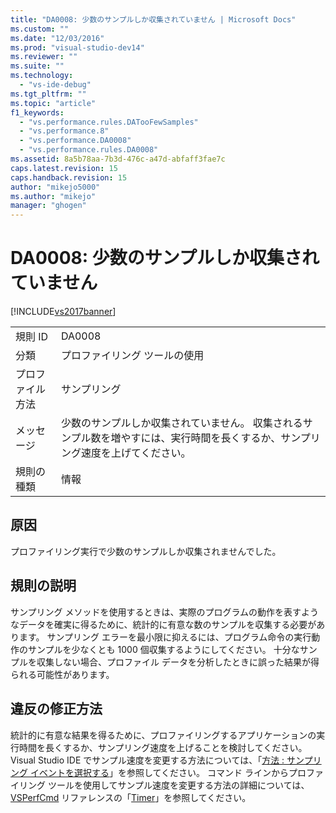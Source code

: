 ```yaml
---
title: "DA0008: 少数のサンプルしか収集されていません | Microsoft Docs"
ms.custom: ""
ms.date: "12/03/2016"
ms.prod: "visual-studio-dev14"
ms.reviewer: ""
ms.suite: ""
ms.technology: 
  - "vs-ide-debug"
ms.tgt_pltfrm: ""
ms.topic: "article"
f1_keywords: 
  - "vs.performance.rules.DATooFewSamples"
  - "vs.performance.8"
  - "vs.performance.DA0008"
  - "vs.performance.rules.DA0008"
ms.assetid: 8a5b78aa-7b3d-476c-a47d-abfaff3fae7c
caps.latest.revision: 15
caps.handback.revision: 15
author: "mikejo5000"
ms.author: "mikejo"
manager: "ghogen"
---
```

# DA0008: 少数のサンプルしか収集されていません
[!INCLUDE[vs2017banner](../code-quality/includes/vs2017banner.md)]

|||  
|-|-|  
|規則 ID|DA0008|  
|分類|プロファイリング ツールの使用|  
|プロファイル方法|サンプリング|  
|メッセージ|少数のサンプルしか収集されていません。  収集されるサンプル数を増やすには、実行時間を長くするか、サンプリング速度を上げてください。|  
|規則の種類|情報|  
  
## 原因  
 プロファイリング実行で少数のサンプルしか収集されませんでした。  
  
## 規則の説明  
 サンプリング メソッドを使用するときは、実際のプログラムの動作を表すようなデータを確実に得るために、統計的に有意な数のサンプルを収集する必要があります。  サンプリング エラーを最小限に抑えるには、プログラム命令の実行動作のサンプルを少なくとも 1000 個収集するようにしてください。  十分なサンプルを収集しない場合、プロファイル データを分析したときに誤った結果が得られる可能性があります。  
  
## 違反の修正方法  
 統計的に有意な結果を得るために、プロファイリングするアプリケーションの実行時間を長くするか、サンプリング速度を上げることを検討してください。  Visual Studio IDE でサンプル速度を変更する方法については、「[方法 : サンプリング イベントを選択する](../Topic/How%20to:%20Choose%20Sampling%20Events.md)」を参照してください。  コマンド ラインからプロファイリング ツールを使用してサンプル速度を変更する方法の詳細については、[VSPerfCmd](../profiling/vsperfcmd.md) リファレンスの「[Timer](../profiling/timer.md)」を参照してください。